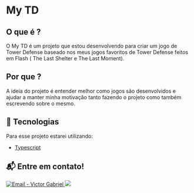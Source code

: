 # My TD

## O que é ?

O My TD é um projeto que estou desenvolvendo para criar um jogo de Tower Defense baseado nos meus jogos favoritos de Tower Defense feitos em Flash ( The Last Shelter e The Last Moment).

## Por que ?

A ideia do projeto é entender melhor como jogos são desenvolvidos e ajudar a manter minha motivação tanto fazendo o projeto como também escrevendo sobre o mesmo.

## :rocket: Tecnologias

Para esse projeto estarei utilizando:

- [Typescript](https://www.typescriptlang.org/)

## :mailbox_with_mail: Entre em contato!

<a href="mailto:victorgrodriguesm7@gmail.com" target="_blank" >
  <img alt="Email - Victor Gabriel" src="https://img.shields.io/badge/Email--%23F8952D?style=social&logo=gmail">
</a>
<a href="https://www.linkedin.com/in/victor-g-rodrigues-662071203/">
    <img src="https://img.shields.io/badge/Linkedin--%23F8952D?style=social&logo=linkedin">
</a>
